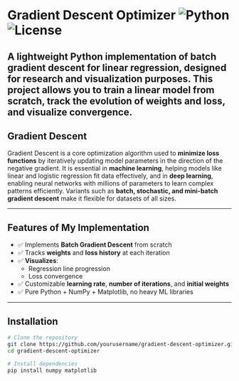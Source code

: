 # Gradient Descent Optimizer ![Python](https://img.shields.io/badge/python-3.9+-blue) ![License](https://img.shields.io/badge/license-MIT-green)

A lightweight Python implementation of batch gradient descent for linear regression, designed for research and visualization purposes. This project allows you to train a linear model from scratch, track the evolution of weights and loss, and visualize convergence.
---

## Gradient Descent

Gradient Descent is a core optimization algorithm used to **minimize loss functions** by iteratively updating model parameters in the direction of the negative gradient. It is essential in **machine learning**, helping models like linear and logistic regression fit data effectively, and in **deep learning**, enabling neural networks with millions of parameters to learn complex patterns efficiently. Variants such as **batch, stochastic, and mini-batch gradient descent** make it flexible for datasets of all sizes. 

---

## Features of My Implementation

- ✅ Implements **Batch Gradient Descent** from scratch  
- ✅ Tracks **weights** and **loss history** at each iteration  
- ✅ **Visualizes**:
  - Regression line progression  
  - Loss convergence  
- ✅ Customizable **learning rate**, **number of iterations**, and **initial weights**  
- ✅ Pure Python + NumPy + Matplotlib, no heavy ML libraries


---

## Installation

```bash
# Clone the repository
git clone https://github.com/yourusername/gradient-descent-optimizer.git
cd gradient-descent-optimizer

# Install dependencies
pip install numpy matplotlib
